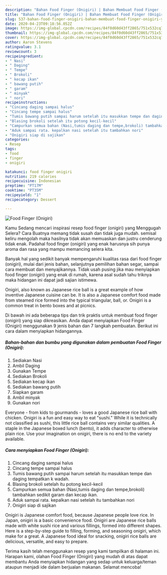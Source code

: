```yaml
---
description: "Bahan Food Finger (Onigiri) | Bahan Membuat Food Finger (Onigiri) Yang Sempurna"
title: "Bahan Food Finger (Onigiri) | Bahan Membuat Food Finger (Onigiri) Yang Sempurna"
slug: 537-bahan-food-finger-onigiri-bahan-membuat-food-finger-onigiri-yang-sempurna
date: 2020-04-23T09:18:56.052Z
image: https://img-global.cpcdn.com/recipes/84f0d60d43ff2865/751x532cq70/food-finger-onigiri-foto-resep-utama.jpg
thumbnail: https://img-global.cpcdn.com/recipes/84f0d60d43ff2865/751x532cq70/food-finger-onigiri-foto-resep-utama.jpg
cover: https://img-global.cpcdn.com/recipes/84f0d60d43ff2865/751x532cq70/food-finger-onigiri-foto-resep-utama.jpg
author: Aaron Stevens
ratingvalue: 3.1
reviewcount: 3
recipeingredient:
- " Nasi"
- " Daging"
- " Tempe"
- " Brokoli"
- " kecap ikan"
- " bawang putih"
- " garam"
- " minyak"
- " nori"
recipeinstructions:
- "Cincang daging sampai halus"
- "Cincang tempe sampai halus"
- "Tumis bawang putih sampai harum setelah itu masukkan tempe dan daging tempatkan k wadah."
- "Blasing brokoli setelah itu potong kecil-kecil"
- "Campurkan semua bahan (Nasi,tumis daging dan tempe,brokoli) tambahkan sedikit garam dan kecap ikan."
- "Aduk sampai rata. kepalkan nasi setelah itu tambahkan nori"
- "Onigiri siap di sajikan"
categories:
- Resep
tags:
- food
- finger
- onigiri

katakunci: food finger onigiri 
nutrition: 219 calories
recipecuisine: Indonesian
preptime: "PT17M"
cooktime: "PT35M"
recipeyield: "1"
recipecategory: Dessert

---
```



![Food Finger (Onigiri)](https://img-global.cpcdn.com/recipes/84f0d60d43ff2865/751x532cq70/food-finger-onigiri-foto-resep-utama.jpg)

Kamu Sedang mencari inspirasi resep food finger (onigiri) yang Menggugah Selera? Cara Buatnya memang tidak susah dan tidak juga mudah. semisal keliru mengolah maka hasilnya tidak akan memuaskan dan justru cenderung tidak enak. Padahal food finger (onigiri) yang enak harusnya sih punya aroma dan rasa yang mampu memancing selera kita.

Banyak hal yang sedikit banyak mempengaruhi kualitas rasa dari food finger (onigiri), mulai dari jenis bahan, selanjutnya pemilihan bahan segar, sampai cara membuat dan menyajikannya. Tidak usah pusing jika mau menyiapkan food finger (onigiri) yang enak di rumah, karena asal sudah tahu triknya maka hidangan ini dapat jadi sajian istimewa.

Onigiri, also known as Japanese rice ball is a great example of how inventive Japanese cuisine can be. It is also a Japanese comfort food made from steamed rice formed into the typical triangular, ball, or. Onigiri is a common treat in bento boxes and at picnics.


Di bawah ini ada beberapa tips dan trik praktis untuk membuat food finger (onigiri) yang siap dikreasikan. Anda dapat menyiapkan Food Finger (Onigiri) menggunakan 9 jenis bahan dan 7 langkah pembuatan. Berikut ini cara dalam menyiapkan hidangannya.

<!--inarticleads1-->

##### Bahan-bahan dan bumbu yang digunakan dalam pembuatan Food Finger (Onigiri):

1. Sediakan  Nasi
1. Ambil  Daging
1. Gunakan  Tempe
1. Sediakan  Brokoli
1. Sediakan  kecap ikan
1. Sediakan  bawang putih
1. Siapkan  garam
1. Ambil  minyak
1. Gunakan  nori


Everyone - from kids to gourmands - loves a good Japanese rice ball with chicken. Onigiri is a fun and easy way to eat &#34;sushi.&#34; While it is technically not classified as sushi, this little rice ball contains very similar qualities. A staple in the Japanese boxed lunch (bento), it adds character to otherwise plain rice. Use your imagination on onigiri, there is no end to the variety available. 

<!--inarticleads2-->

##### Cara menyiapkan Food Finger (Onigiri):

1. Cincang daging sampai halus
1. Cincang tempe sampai halus
1. Tumis bawang putih sampai harum setelah itu masukkan tempe dan daging tempatkan k wadah.
1. Blasing brokoli setelah itu potong kecil-kecil
1. Campurkan semua bahan (Nasi,tumis daging dan tempe,brokoli) tambahkan sedikit garam dan kecap ikan.
1. Aduk sampai rata. kepalkan nasi setelah itu tambahkan nori
1. Onigiri siap di sajikan


Onigiri is Japanese comfort food, because Japanese people love rice. In Japan, onigiri is a basic convenience food. Onigiri are Japanese rice balls made with white sushi rice and various fillings, formed into different shapes. Here is a step-by-step guide to filling, forming, and seasoning onigiri, which make for a great. A Japanese food ideal for snacking, onigiri rice balls are delicious, versatile, and easy to prepare. 

Terima kasih telah menggunakan resep yang kami tampilkan di halaman ini. Harapan kami, olahan Food Finger (Onigiri) yang mudah di atas dapat membantu Anda menyiapkan hidangan yang sedap untuk keluarga/teman ataupun menjadi ide dalam berjualan makanan. Selamat mencoba!
